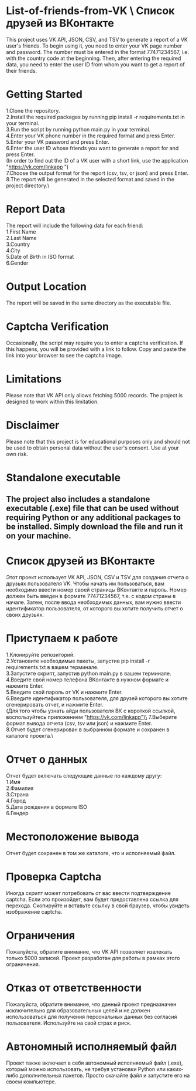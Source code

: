 # List-of-friends-from-VK \ Список друзей из ВКонтакте
This project uses VK API, JSON, CSV, and TSV to generate a report of a VK user's friends. To begin using it, you need to enter your VK page number and password. 
The number must be entered in the format 77471234567, i.e. with the country code at the beginning. 
Then, after entering the required data, you need to enter the user ID from whom you want to get a report of their friends.

# Getting Started
1.Clone the repository.\
2.Install the required packages by running pip install -r requirements.txt in your terminal.\
3.Run the script by running python main.py in your terminal.\
4.Enter your VK phone number in the required format and press Enter.\
5.Enter your VK password and press Enter.\
6.Enter the user ID whose friends you want to generate a report for and press Enter.\
(In order to find out the ID of a VK user with a short link, use the application "https://vk.com/linkapp ")\
7.Choose the output format for the report (csv, tsv, or json) and press Enter.\
8.The report will be generated in the selected format and saved in the project directory.\



# Report Data
The report will include the following data for each friend:\
1.First Name\
2.Last Name\
3.Country\
4.City\
5.Date of Birth in ISO format\
6.Gender
 
# Output Location
The report will be saved in the same directory as the executable file.

# Captcha Verification
Occasionally, the script may require you to enter a captcha verification. If this happens, you will be provided with a link to follow. 
Copy and paste the link into your browser to see the captcha image.

# Limitations
Please note that VK API only allows fetching 5000 records. 
The project is designed to work within this limitation.

# Disclaimer
Please note that this project is for educational purposes only and should 
not be used to obtain personal data without the user's consent. Use at your own risk.

# Standalone executable
The project also includes a standalone executable (.exe) file that can be used without requiring Python or any additional packages to be installed. 
Simply download the file and run it on your machine.
------------------------------------------------------------------
# Список друзей из ВКонтакте
Этот проект использует VK API, JSON, CSV и TSV для создания отчета о друзьях пользователя VK. Чтобы начать им пользоваться, вам необходимо ввести номер своей страницы ВКонтакте и пароль. 
Номер должен быть введен в формате 77471234567, т.е. с кодом страны в начале. 
Затем, после ввода необходимых данных, вам нужно ввести идентификатор пользователя, от которого вы хотите получить отчет о своих друзьях.

# Приступаем к работе
1.Клонируйте репозиторий.\
2.Установите необходимые пакеты, запустив pip install -r requirements.txt в вашем терминале.\
3.Запустите скрипт, запустив python main.py в вашем терминале.\
4.Введите свой номер телефона ВКонтакте в нужном формате и нажмите Enter.\
5.Введите свой пароль от VK и нажмите Enter.\
6.Введите идентификатор пользователя, для друзей которого вы хотите сгенерировать отчет, и нажмите Enter.\
(Для того чтобы узнать айди пользователя ВК с короткой ссылкой, воспользуйтесь приложением "https://vk.com/linkapp")\
7.Выберите формат вывода отчета (csv, tsv или json) и нажмите Enter.\
8.Отчет будет сгенерирован в выбранном формате и сохранен в каталоге проекта.\

# Отчет о данных
Отчет будет включать следующие данные по каждому другу:\
1.Имя\
2.Фамилия\
3.Страна\
4.Город\
5.Дата рождения в формате ISO\
6.Гендер

# Местоположение вывода
Отчет будет сохранен в том же каталоге, что и исполняемый файл.

# Проверка Captcha
Иногда скрипт может потребовать от вас ввести подтверждение captcha. Если это произойдет, вам будет предоставлена ссылка для перехода. 
Скопируйте и вставьте ссылку в свой браузер, чтобы увидеть изображение captcha.
 
# Ограничения
Пожалуйста, обратите внимание, что VK API позволяет извлекать только 5000 записей. 
Проект разработан для работы в рамках этого ограничения.

# Отказ от ответственности
Пожалуйста, обратите внимание, что данный проект предназначен исключительно для образовательных целей и
не должен использоваться для получения персональных данных без согласия пользователя. Используйте на свой страх и риск.

# Автономный исполняемый файл
Проект также включает в себя автономный исполняемый файл (.exe), который можно использовать, не требуя установки Python или каких-либо дополнительных пакетов. 
Просто скачайте файл и запустите его на своем компьютере.
